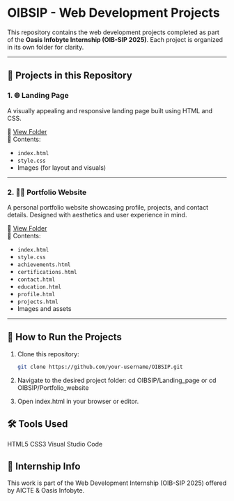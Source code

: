 # OIBSIP - Web Development Projects

This repository contains the web development projects completed as part of the **Oasis Infobyte Internship (OIB-SIP 2025)**. Each project is organized in its own folder for clarity.

---

## 📁 Projects in this Repository

### 1. 🌐 Landing Page
A visually appealing and responsive landing page built using HTML and CSS.

🔗 [View Folder](Landing_Page)  
📂 Contents:
- `index.html`
- `style.css`
- Images (for layout and visuals)

---

### 2. 🧑‍💼 Portfolio Website
A personal portfolio website showcasing profile, projects, and contact details. Designed with aesthetics and user experience in mind.

🔗 [View Folder](Portfolio_Website)  
📂 Contents:
- `index.html`
- `style.css`
- `achievements.html`
- `certifications.html`
- `contact.html`
- `education.html`
- `profile.html`
- `projects.html`
- Images and assets

---

## 🚀 How to Run the Projects

1. Clone this repository:
   ```bash
   git clone https://github.com/your-username/OIBSIP.git
   
2. Navigate to the desired project folder:
    cd OIBSIP/Landing_page
    or
    cd OIBSIP/Portfolio_website

3. Open index.html in your browser or editor.

## 🛠️ Tools Used
HTML5
CSS3
Visual Studio Code

## 📌 Internship Info
This work is part of the Web Development Internship (OIB-SIP 2025) offered by AICTE & Oasis Infobyte.